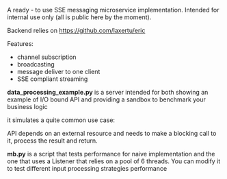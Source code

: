 A ready - to use SSE messaging microservice implementation. 
Intended for internal use only (all is public here by the moment).

Backend relies on https://github.com/laxertu/eric

Features:
* channel subscription
* broadcasting
* message deliver to one client
* SSE compliant streaming

**data_processing_example.py** is a server intended for both showing an example of I/O bound API
and providing a sandbox to benchmark your business logic

it simulates a quite common use case:

API depends on an external resource and needs to make a blocking call to it, process the result
and return.

**mb.py** is a script that tests performance for naive implementation and the one that uses a 
Listener that relies on a pool of 6 threads. You can modify it to test different input processing strategies performance
